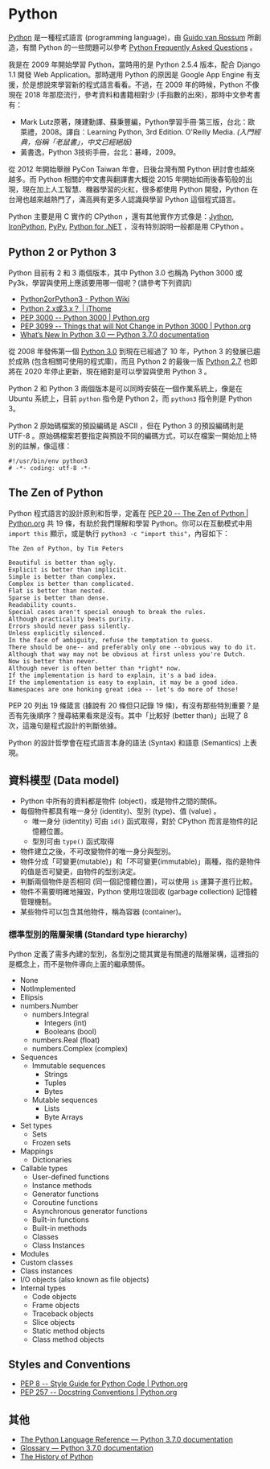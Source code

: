 # Python

[Python](https://www.python.org/) 是一種程式語言 (programming language)，由 [Guido van Rossum](https://twitter.com/gvanrossum) 所創造，有關 Python 的一些問題可以參考 [Python Frequently Asked Questions](https://docs.python.org/3/faq/index.html) 。

我是在 2009 年開始學習 Python，當時用的是 Python 2.5.4 版本，配合 Django 1.1 開發 Web Application。那時選用 Python 的原因是 Google App Engine 有支援，於是想說來學習新的程式語言看看。不過，在 2009 年的時候，Python 不像現在 2018 年那麼流行，參考資料和書籍相對少 (手指數的出來)，那時中文參考書有：

* Mark Lutz原著，陳建勳譯、蘇秉豐編，Python學習手冊‧第三版，台北：歐萊禮，2008。譯自：Learning Python, 3rd Edition. O'Reilly Media. _(入門經典，俗稱「老鼠書」，中文已經絕版)_
* 黃書逸，Python 3技術手冊，台北：碁峰，2009。

從 2012 年開始舉辦 PyCon Taiwan 年會，日後台灣有關 Python 研討會也越來越多。而 Python 相關的中文書與翻譯書大概從 2015 年開始如雨後春筍般的出現，現在加上人工智慧、機器學習的火紅，很多都使用 Python 開發，Python 在台灣也越來越熱門了，滿高興有更多人認識與學習 Python 這個程式語言。

Python 主要是用 C 實作的 CPython ，還有其他實作方式像是：[Jython](http://www.jython.org/), [IronPython](http://ironpython.net/), [PyPy](http://pypy.org/), [Python for .NET](https://pythonnet.github.io/) ，沒有特別說明一般都是用 CPython 。

## Python 2 or Python 3

Python 目前有 2 和 3 兩個版本，其中 Python 3.0 也稱為 Python 3000 或 Py3k，學習與使用上應該要用哪一個呢？(請參考下列資訊)

* [Python2orPython3 - Python Wiki](https://wiki.python.org/moin/Python2orPython3)
* [Python 2.x或3.x？ | iThome](https://www.ithome.com.tw/voice/104207)
* [PEP 3000 -- Python 3000 | Python.org](https://www.python.org/dev/peps/pep-3000/)
* [PEP 3099 -- Things that will Not Change in Python 3000 | Python.org](https://www.python.org/dev/peps/pep-3099/)
* [What’s New In Python 3.0 &#8212; Python 3.7.0 documentation](https://docs.python.org/3/whatsnew/3.0.html)

從 2008 年發佈第一個 [Python 3.0](https://www.python.org/download/releases/3.0/) 到現在已經過了 10 年，Python 3 的發展已趨於成熟 (包含相關可使用的程式庫)，而且 Python 2 的最後一版 [Python 2.7](https://www.python.org/dev/peps/pep-0373/) 也即將在 2020 年停止更新，現在絕對是可以學習與使用 Python 3 。

Python 2 和 Python 3 兩個版本是可以同時安裝在一個作業系統上，像是在 Ubuntu 系統上，目前 `python` 指令是 Python 2，而 `python3` 指令則是 Python 3。

Python 2 原始碼檔案的預設編碼是 ASCII ，但在 Python 3 的預設編碼則是 UTF-8 。原始碼檔案若要指定與預設不同的編碼方式，可以在檔案一開始加上特別的註解，像這樣：

    #!/usr/bin/env python3
    # -*- coding: utf-8 -*-

## The Zen of Python

Python 程式語言的設計原則和哲學，定義在 [PEP 20 -- The Zen of Python | Python.org](https://www.python.org/dev/peps/pep-0020/) 共 19 條，有助於我們理解和學習 Python。你可以在互動模式中用 `import this` 顯示，或是執行 `python3 -c "import this"`，內容如下：

    The Zen of Python, by Tim Peters

    Beautiful is better than ugly.
    Explicit is better than implicit.
    Simple is better than complex.
    Complex is better than complicated.
    Flat is better than nested.
    Sparse is better than dense.
    Readability counts.
    Special cases aren't special enough to break the rules.
    Although practicality beats purity.
    Errors should never pass silently.
    Unless explicitly silenced.
    In the face of ambiguity, refuse the temptation to guess.
    There should be one-- and preferably only one --obvious way to do it.
    Although that way may not be obvious at first unless you're Dutch.
    Now is better than never.
    Although never is often better than *right* now.
    If the implementation is hard to explain, it's a bad idea.
    If the implementation is easy to explain, it may be a good idea.
    Namespaces are one honking great idea -- let's do more of those!

PEP 20 列出 19 條箴言 (據說有 20 條但只記錄 19 條)，有沒有那些特別重要？是否有先後順序？搜尋結果看來是沒有。其中「比較好 (better than)」出現了 8 次，這幾句是程式設計的判斷依據。

Python 的設計哲學會在程式語言本身的語法 (Syntax) 和語意 (Semantics) 上表現。

## 資料模型 (Data model)

* Python 中所有的資料都是物件 (object)，或是物件之間的關係。
* 每個物件都具有唯一身分 (identity)、型別 (type)、值 (value) 。
    * 唯一身分 (identity) 可由 `id()` 函式取得，對於 CPython 而言是物件的記憶體位置。
    * 型別可由 `type()` 函式取得
* 物件建立之後，不可改變物件的唯一身分與型別。
* 物件分成「可變更(mutable)」和「不可變更(immutable)」兩種，指的是物件的值是否可變更，由物件的型別決定。
* 判斷兩個物件是否相同 (同一個記憶體位置)，可以使用 `is` 運算子進行比較。
* 物件不需要明確地摧毀，Python 使用垃圾回收 (garbage collection) 記憶體管理機制。
* 某些物件可以包含其他物件，稱為容器 (container)。

### 標準型別的階層架構 (Standard type hierarchy)

Python 定義了需多內建的型別，各型別之間其實是有關連的階層架構，這裡指的是概念上，而不是物件導向上面的繼承關係。

* None
* NotImplemented
* Ellipsis
* numbers.Number
    * numbers.Integral
        * Integers (int)
        * Booleans (bool)
    * numbers.Real (float)
    * numbers.Complex (complex)
* Sequences
    * Immutable sequences
        * Strings
        * Tuples
        * Bytes
    * Mutable sequences
        * Lists
        * Byte Arrays
* Set types
    * Sets
    * Frozen sets
* Mappings
    * Dictionaries
* Callable types
    * User-defined functions
    * Instance methods
    * Generator functions
    * Coroutine functions
    * Asynchronous generator functions
    * Built-in functions
    * Built-in methods
    * Classes
    * Class Instances
* Modules
* Custom classes
* Class instances
* I/O objects (also known as file objects)
* Internal types
    * Code objects
    * Frame objects
    * Traceback objects
    * Slice objects
    * Static method objects
    * Class method objects

## Styles and Conventions

* [PEP 8 -- Style Guide for Python Code | Python.org](https://www.python.org/dev/peps/pep-0008/)
* [PEP 257 -- Docstring Conventions | Python.org](https://www.python.org/dev/peps/pep-0257/)

## 其他

* [The Python Language Reference &#8212; Python 3.7.0 documentation](https://docs.python.org/3/reference/index.html)
* [Glossary &#8212; Python 3.7.0 documentation](https://docs.python.org/3/glossary.html)
* [The History of Python](http://python-history.blogspot.com/)
